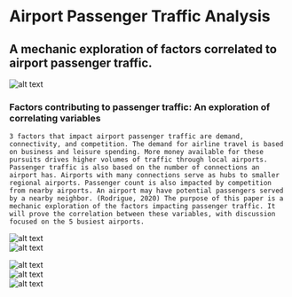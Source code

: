# Airport Passenger Traffic Analysis
## A mechanic exploration of factors correlated to airport passenger traffic.
![alt text](https://github.com/AdamPeetz/PassengerTrafficAnalysis/blob/main/EquirectangularOverlay.jpg) <br>

### Factors contributing to passenger traffic: An exploration of correlating variables

	3 factors that impact airport passenger traffic are demand, connectivity, and competition. The demand for airline travel is based on business and leisure spending. More money available for these pursuits drives higher volumes of traffic through local airports. Passenger traffic is also based on the number of connections an airport has. Airports with many connections serve as hubs to smaller regional airports. Passenger count is also impacted by competition from nearby airports. An airport may have potential passengers served by a nearby neighbor. (Rodrigue, 2020) The purpose of this paper is a mechanic exploration of the factors impacting passenger traffic. It will prove the correlation between these variables, with discussion focused on the 5 busiest airports.



![alt text](https://github.com/AdamPeetz/PassengerTrafficAnalysis/blob/main/Top5Barchart.jpg) <br>
![alt text](https://github.com/AdamPeetz/PassengerTrafficAnalysis/blob/main/ConnectivityPassengerScatter.jpg) <br>

![alt text](https://github.com/AdamPeetz/PassengerTrafficAnalysis/blob/main/GDPPassengerScatter.jpg) <br>
![alt text](https://github.com/AdamPeetz/PassengerTrafficAnalysis/blob/main/ConnectivityNetworkGraph.jpg) <br>
![alt text](https://github.com/AdamPeetz/PassengerTrafficAnalysis/blob/main/CompetitionVisual.jpg) <br>
